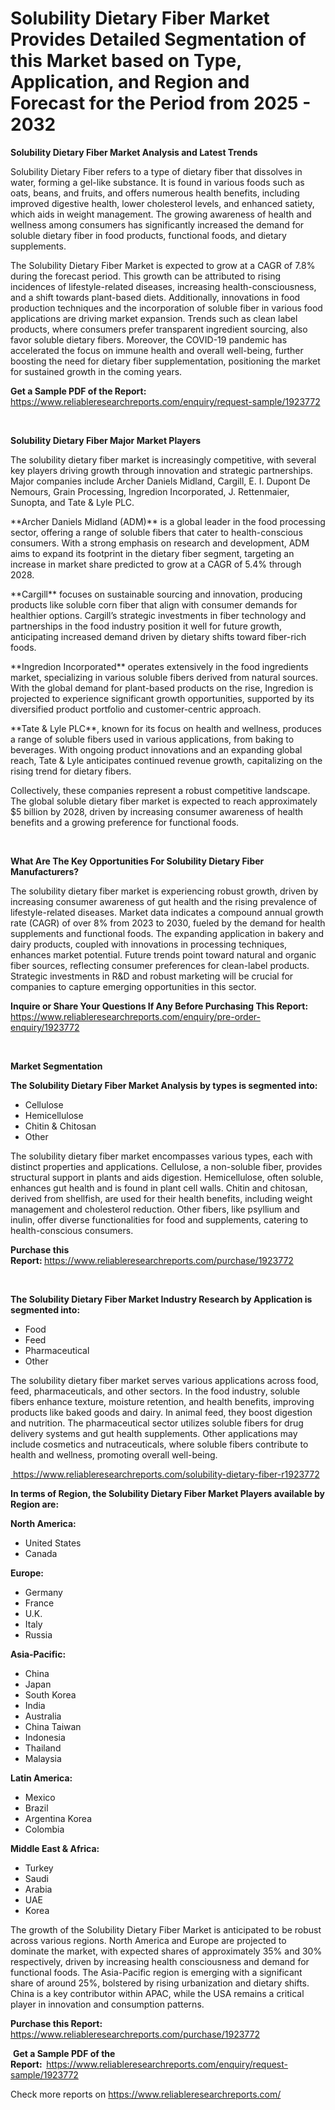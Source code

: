 <p><h1>Solubility Dietary Fiber Market Provides Detailed Segmentation of this Market based on Type, Application, and Region and Forecast for the Period from 2025 - 2032</h1></p><p><strong>Solubility Dietary Fiber Market Analysis and Latest Trends</strong></p>
<p><p>Solubility Dietary Fiber refers to a type of dietary fiber that dissolves in water, forming a gel-like substance. It is found in various foods such as oats, beans, and fruits, and offers numerous health benefits, including improved digestive health, lower cholesterol levels, and enhanced satiety, which aids in weight management. The growing awareness of health and wellness among consumers has significantly increased the demand for soluble dietary fiber in food products, functional foods, and dietary supplements.</p><p>The Solubility Dietary Fiber Market is expected to grow at a CAGR of 7.8% during the forecast period. This growth can be attributed to rising incidences of lifestyle-related diseases, increasing health-consciousness, and a shift towards plant-based diets. Additionally, innovations in food production techniques and the incorporation of soluble fiber in various food applications are driving market expansion. Trends such as clean label products, where consumers prefer transparent ingredient sourcing, also favor soluble dietary fibers. Moreover, the COVID-19 pandemic has accelerated the focus on immune health and overall well-being, further boosting the need for dietary fiber supplementation, positioning the market for sustained growth in the coming years.</p></p>
<p><strong>Get a Sample PDF of the Report:&nbsp;</strong> <a href="https://www.reliableresearchreports.com/enquiry/request-sample/1923772?utm_campaign=3353&utm_medium=2&utm_source=Github&utm_content=ia&utm_term=28032025&utm_id=solubility-dietary-fiber">https://www.reliableresearchreports.com/enquiry/request-sample/1923772</a></p>
<p>&nbsp;</p>
<p><strong>Solubility Dietary Fiber Major Market Players</strong></p>
<p><p>The solubility dietary fiber market is increasingly competitive, with several key players driving growth through innovation and strategic partnerships. Major companies include Archer Daniels Midland, Cargill, E. I. Dupont De Nemours, Grain Processing, Ingredion Incorporated, J. Rettenmaier, Sunopta, and Tate & Lyle PLC.</p><p>**Archer Daniels Midland (ADM)** is a global leader in the food processing sector, offering a range of soluble fibers that cater to health-conscious consumers. With a strong emphasis on research and development, ADM aims to expand its footprint in the dietary fiber segment, targeting an increase in market share predicted to grow at a CAGR of 5.4% through 2028.</p><p>**Cargill** focuses on sustainable sourcing and innovation, producing products like soluble corn fiber that align with consumer demands for healthier options. Cargill’s strategic investments in fiber technology and partnerships in the food industry position it well for future growth, anticipating increased demand driven by dietary shifts toward fiber-rich foods.</p><p>**Ingredion Incorporated** operates extensively in the food ingredients market, specializing in various soluble fibers derived from natural sources. With the global demand for plant-based products on the rise, Ingredion is projected to experience significant growth opportunities, supported by its diversified product portfolio and customer-centric approach.</p><p>**Tate & Lyle PLC**, known for its focus on health and wellness, produces a range of soluble fibers used in various applications, from baking to beverages. With ongoing product innovations and an expanding global reach, Tate & Lyle anticipates continued revenue growth, capitalizing on the rising trend for dietary fibers.</p><p>Collectively, these companies represent a robust competitive landscape. The global soluble dietary fiber market is expected to reach approximately $5 billion by 2028, driven by increasing consumer awareness of health benefits and a growing preference for functional foods.</p></p>
<p>&nbsp;</p>
<p><strong>What Are The Key Opportunities For Solubility Dietary Fiber Manufacturers?</strong></p>
<p><p>The solubility dietary fiber market is experiencing robust growth, driven by increasing consumer awareness of gut health and the rising prevalence of lifestyle-related diseases. Market data indicates a compound annual growth rate (CAGR) of over 8% from 2023 to 2030, fueled by the demand for health supplements and functional foods. The expanding application in bakery and dairy products, coupled with innovations in processing techniques, enhances market potential. Future trends point toward natural and organic fiber sources, reflecting consumer preferences for clean-label products. Strategic investments in R&D and robust marketing will be crucial for companies to capture emerging opportunities in this sector.</p></p>
<p><strong>Inquire or Share Your Questions If Any Before Purchasing This Report:</strong> <a href="https://www.reliableresearchreports.com/enquiry/pre-order-enquiry/1923772?utm_campaign=3353&utm_medium=2&utm_source=Github&utm_content=ia&utm_term=28032025&utm_id=solubility-dietary-fiber">https://www.reliableresearchreports.com/enquiry/pre-order-enquiry/1923772</a></p>
<p>&nbsp;</p>
<p><strong>Market Segmentation</strong></p>
<p><strong>The Solubility Dietary Fiber Market Analysis by types is segmented into:</strong></p>
<p><ul><li>Cellulose</li><li>Hemicellulose</li><li>Chitin & Chitosan</li><li>Other</li></ul></p>
<p><p>The solubility dietary fiber market encompasses various types, each with distinct properties and applications. Cellulose, a non-soluble fiber, provides structural support in plants and aids digestion. Hemicellulose, often soluble, enhances gut health and is found in plant cell walls. Chitin and chitosan, derived from shellfish, are used for their health benefits, including weight management and cholesterol reduction. Other fibers, like psyllium and inulin, offer diverse functionalities for food and supplements, catering to health-conscious consumers.</p></p>
<p><strong>Purchase this Report:&nbsp;</strong><a href="https://www.reliableresearchreports.com/purchase/1923772?utm_campaign=3353&utm_medium=2&utm_source=Github&utm_content=ia&utm_term=28032025&utm_id=solubility-dietary-fiber">https://www.reliableresearchreports.com/purchase/1923772</a></p>
<p>&nbsp;</p>
<p><strong>The Solubility Dietary Fiber Market Industry Research by Application is segmented into:</strong></p>
<p><ul><li>Food</li><li>Feed</li><li>Pharmaceutical</li><li>Other</li></ul></p>
<p><p>The solubility dietary fiber market serves various applications across food, feed, pharmaceuticals, and other sectors. In the food industry, soluble fibers enhance texture, moisture retention, and health benefits, improving products like baked goods and dairy. In animal feed, they boost digestion and nutrition. The pharmaceutical sector utilizes soluble fibers for drug delivery systems and gut health supplements. Other applications may include cosmetics and nutraceuticals, where soluble fibers contribute to health and wellness, promoting overall well-being.</p></p>
<p><a href="https://www.reliableresearchreports.com/solubility-dietary-fiber-r1923772?utm_campaign=3353&utm_medium=2&utm_source=Github&utm_content=ia&utm_term=28032025&utm_id=solubility-dietary-fiber">&nbsp;https://www.reliableresearchreports.com/solubility-dietary-fiber-r1923772</a></p>
<p><strong>In terms of Region, the Solubility Dietary Fiber Market Players available by Region are:</strong></p>
<p>
    <p> <strong> North America: </strong>
        <ul>
            <li>United States</li>
            <li>Canada</li>
        </ul>
        </p> 
    <p> <strong> Europe: </strong>
        <ul>
            <li>Germany</li>
            <li>France</li>
            <li>U.K.</li>
            <li>Italy</li>
            <li>Russia</li>
        </ul>
        </p> 
    <p> <strong> Asia-Pacific: </strong>
        <ul>
            <li>China</li>
            <li>Japan</li>
            <li>South Korea</li>
            <li>India</li>
            <li>Australia</li>
            <li>China Taiwan</li>
            <li>Indonesia</li>
            <li>Thailand</li>
            <li>Malaysia</li>
        </ul>
        </p> 
    <p> <strong> Latin America: </strong>
        <ul>
            <li>Mexico</li>
            <li>Brazil</li>
            <li>Argentina Korea</li>
            <li>Colombia</li>
        </ul>
        </p> 
    <p> <strong> Middle East & Africa: </strong>
        <ul>
            <li>Turkey</li>
            <li>Saudi</li>
            <li>Arabia</li>
            <li>UAE</li>
            <li>Korea</li>
        </ul>
    </p>
    </p>
<p><p>The growth of the Solubility Dietary Fiber Market is anticipated to be robust across various regions. North America and Europe are projected to dominate the market, with expected shares of approximately 35% and 30% respectively, driven by increasing health consciousness and demand for functional foods. The Asia-Pacific region is emerging with a significant share of around 25%, bolstered by rising urbanization and dietary shifts. China is a key contributor within APAC, while the USA remains a critical player in innovation and consumption patterns.</p></p>
<p><strong>Purchase this Report: </strong><a href="https://www.reliableresearchreports.com/purchase/1923772?utm_campaign=3353&utm_medium=2&utm_source=Github&utm_content=ia&utm_term=28032025&utm_id=solubility-dietary-fiber">https://www.reliableresearchreports.com/purchase/1923772</a></p>
<p>&nbsp;<strong>Get a Sample PDF of the Report:&nbsp;&nbsp;</strong><a href="https://www.reliableresearchreports.com/enquiry/request-sample/1923772?utm_campaign=3353&utm_medium=2&utm_source=Github&utm_content=ia&utm_term=28032025&utm_id=solubility-dietary-fiber">https://www.reliableresearchreports.com/enquiry/request-sample/1923772</a></p>
<p><strong></strong></p>
<p>Check more reports on <a href="https://www.reliableresearchreports.com/?utm_campaign=3353&utm_medium=2&utm_source=Github&utm_content=ia&utm_term=28032025&utm_id=solubility-dietary-fiber">https://www.reliableresearchreports.com/</a></p>